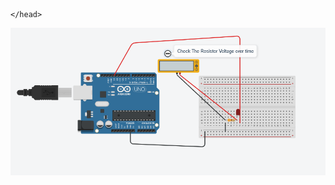 <!DOCTYPE html>
<html>
	<head>
	
	</head>
<body>
	<img src = "Led.png" alt="Sampir">


</body>
</html>
